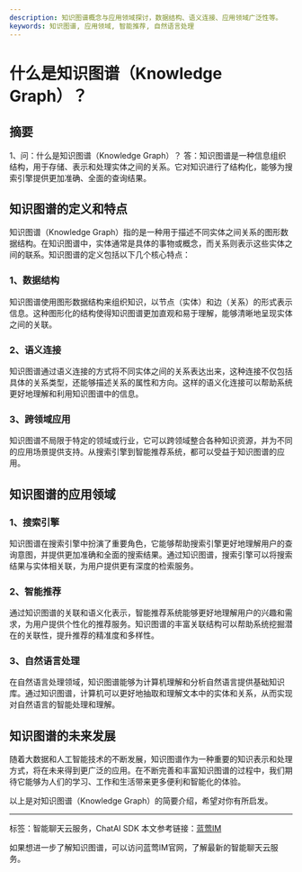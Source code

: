 ```yaml
---
description: 知识图谱概念与应用领域探讨，数据结构、语义连接、应用领域广泛性等。
keywords: 知识图谱, 应用领域, 智能推荐, 自然语言处理
---
```

# 什么是知识图谱（Knowledge Graph）？

## 摘要

1、问：什么是知识图谱（Knowledge Graph）？
答：知识图谱是一种信息组织结构，用于存储、表示和处理实体之间的关系。它对知识进行了结构化，能够为搜索引擎提供更加准确、全面的查询结果。

## 知识图谱的定义和特点

知识图谱（Knowledge Graph）指的是一种用于描述不同实体之间关系的图形数据结构。在知识图谱中，实体通常是具体的事物或概念，而关系则表示这些实体之间的联系。知识图谱的定义包括以下几个核心特点：

### 1、数据结构

知识图谱使用图形数据结构来组织知识，以节点（实体）和边（关系）的形式表示信息。这种图形化的结构使得知识图谱更加直观和易于理解，能够清晰地呈现实体之间的关联。

### 2、语义连接

知识图谱通过语义连接的方式将不同实体之间的关系表达出来，这种连接不仅包括具体的关系类型，还能够描述关系的属性和方向。这样的语义化连接可以帮助系统更好地理解和利用知识图谱中的信息。

### 3、跨领域应用

知识图谱不局限于特定的领域或行业，它可以跨领域整合各种知识资源，并为不同的应用场景提供支持。从搜索引擎到智能推荐系统，都可以受益于知识图谱的应用。

## 知识图谱的应用领域

### 1、搜索引擎

知识图谱在搜索引擎中扮演了重要角色，它能够帮助搜索引擎更好地理解用户的查询意图，并提供更加准确和全面的搜索结果。通过知识图谱，搜索引擎可以将搜索结果与实体相关联，为用户提供更有深度的检索服务。

### 2、智能推荐

通过知识图谱的关联和语义化表示，智能推荐系统能够更好地理解用户的兴趣和需求，为用户提供个性化的推荐服务。知识图谱的丰富关联结构可以帮助系统挖掘潜在的关联性，提升推荐的精准度和多样性。

### 3、自然语言处理

在自然语言处理领域，知识图谱能够为计算机理解和分析自然语言提供基础知识库。通过知识图谱，计算机可以更好地抽取和理解文本中的实体和关系，从而实现对自然语言的智能处理和理解。

## 知识图谱的未来发展

随着大数据和人工智能技术的不断发展，知识图谱作为一种重要的知识表示和处理方式，将在未来得到更广泛的应用。在不断完善和丰富知识图谱的过程中，我们期待它能够为人们的学习、工作和生活带来更多便利和智能化的体验。

以上是对知识图谱（Knowledge Graph）的简要介绍，希望对你有所启发。

---
标签：智能聊天云服务，ChatAI SDK
本文参考链接：[蓝莺IM](https://www.lanyingim.com)

如果想进一步了解知识图谱，可以访问蓝莺IM官网，了解最新的智能聊天云服务。